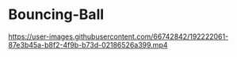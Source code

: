 # Bouncing-Ball


https://user-images.githubusercontent.com/66742842/192222061-87e3b45a-b8f2-4f9b-b73d-02186526a399.mp4

